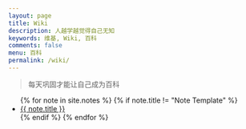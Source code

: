 ```yaml
---
layout: page
title: Wiki
description: 人越学越觉得自己无知
keywords: 维基, Wiki, 百科
comments: false
menu: 百科
permalink: /wiki/
---
```


> 每天巩固才能让自己成为百科

<ul class="listing">
{% for note in site.notes %}
    {% if note.title != "Note Template" %}
    <li class="listing-item"><a href="{{ site.url }}{{ note.url }}">{{ note.title }}</a></li>
    {% endif %}
{% endfor %}
</ul>
